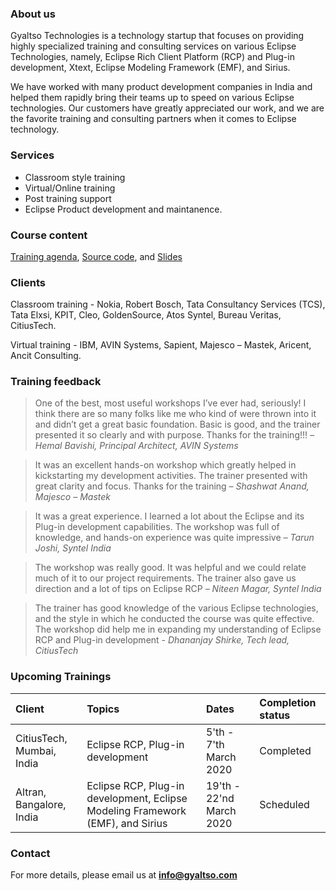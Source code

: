 ### About us

Gyaltso Technologies is a technology startup that focuses on providing highly specialized training and consulting services on various Eclipse Technologies, namely, Eclipse Rich Client Platform (RCP) and Plug-in development, Xtext, Eclipse Modeling Framework (EMF), and Sirius.

We have worked with many product development companies in India and helped them rapidly bring their teams up to speed on various Eclipse technologies. Our customers have greatly appreciated our work, and we are the favorite training and consulting partners when it comes to Eclipse technology.

### Services

- Classroom style training
- Virtual/Online training
- Post training support
- Eclipse Product development and maintanence.

### Course content

[Training agenda](https://github.com/gyaltso/Eclipse-Training-Schedules), [Source code](https://github.com/gyaltso/Eclipse-Training-Sources), and [Slides](https://github.com/gyaltso/Eclipse-Training-Slides)

### Clients

Classroom training - Nokia, Robert Bosch, Tata Consultancy Services (TCS), Tata Elxsi, KPIT, Cleo, GoldenSource, Atos Syntel, Bureau Veritas, CitiusTech.

Virtual training - IBM, AVIN Systems, Sapient, Majesco – Mastek, Aricent, Ancit Consulting.

### Training feedback

> One of the best, most useful workshops I’ve ever had, seriously! I think there are so many folks like me who kind of were thrown into it and didn’t get a great basic foundation. Basic is good, and the trainer presented it so clearly and with purpose. Thanks for the training!!! _– Hemal Bavishi, Principal Architect, AVIN Systems_

> It was an excellent hands-on workshop which greatly helped in kickstarting my development activities. The trainer presented with great clarity and focus. Thanks for the training _– Shashwat Anand, Majesco – Mastek_

> It was a great experience. I learned a lot about the Eclipse and its Plug-in development capabilities. The workshop was full of knowledge, and hands-on experience
> was quite impressive _– Tarun Joshi, Syntel India_

> The workshop was really good. It was helpful and we could relate much of it to our project requirements. The trainer also gave us direction and a lot of tips on Eclipse RCP _– Niteen Magar, Syntel India_

> The trainer has good knowledge of the various Eclipse technologies, and the style in which he conducted the course was quite effective. The workshop did help me in expanding my understanding of Eclipse RCP and Plug-in development _- Dhananjay Shirke, Tech lead, CitiusTech_

### Upcoming Trainings

| Client                    | Topics                                                                         | Dates                    | Completion status |
| :------------------------ | :----------------------------------------------------------------------------- | :----------------------- | :---------------- |
| CitiusTech, Mumbai, India | Eclipse RCP, Plug-in development                                               | 5'th - 7'th March 2020   | Completed         |
| Altran, Bangalore, India  | Eclipse RCP, Plug-in development, Eclipse Modeling Framework (EMF), and Sirius | 19'th - 22'nd March 2020 | Scheduled         |

### Contact

For more details, please email us at **info@gyaltso.com**
